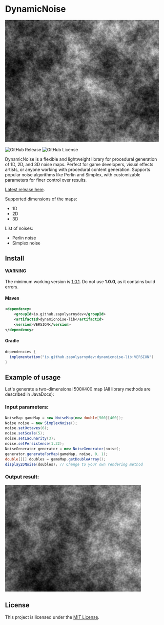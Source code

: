 # DynamicNoise
<img src="./images/noise-preview.png" width="575"/>

![GitHub Release](https://img.shields.io/github/v/release/ZapolyarnyDev/DynamicNoise?style=for-the-badge&color=%235789BF&link=https%3A%2F%2Fgithub.com%2FZapolyarnyDev%2FDynamicNoise%2Freleases)
![GitHub License](https://img.shields.io/github/license/ZapolyarnyDev/DynamicNoise?style=for-the-badge&color=%2347D524&link=..%2FLICENSE)

DynamicNoise is a flexible and lightweight library for procedural generation of 1D, 2D, and 3D noise maps.
Perfect for game developers, visual effects artists, or anyone working with procedural content generation.
Supports popular noise algorithms like Perlin and Simplex, with customizable parameters for finer control over results.

[Latest release here](https://github.com/ZapolyarnyDev/DynamicNoise/releases).


Supported dimensions of the maps:
- 1D
- 2D
- 3D


List of noises:
- Perlin noise
- Simplex noise

## Install

#### WARNING
The minimum working version is [1.0.1](https://github.com/ZapolyarnyDev/DynamicNoise/releases). Do not use **1.0.0**, as it contains build errors.

#### Maven

```xml
<dependency>
    <groupId>io.github.zapolyarnydev</groupId>
    <artifactId>dynamicnoise-lib</artifactId>
    <version>VERSION</version>
</dependency>
```

#### Gradle

```groovy
dependencies {
  implementation("io.github.zapolyarnydev:dynamicnoise-lib:VERSION")
}
```

## Example of usage

Let's generate a two-dimensional 500X400 map (All library methods are described in JavaDocs):

### Input parameters:

```java
NoiseMap gameMap = new NoiseMap(new double[500][400]);
Noise noise = new SimplexNoise();
noise.setOctaves(6);
noise.setScale(5);
noise.setLacunarity(3);
noise.setPersistence(1.32);
NoiseGenerator generator = new NoiseGenerator(noise);
generator.generateForMap(gameMap, noise, 0, 1);
double[][] doubles = gameMap.getDoubleArray();
display2DNoise(doubles); // Change to your own rendering method 
```

### Output result:

<img src="./images/example-noise.png" width="445"/>

## License
This project is licensed under the [MIT License](https://github.com/ZapolyarnyDev/DynamicNoise/blob/main/LICENSE).

